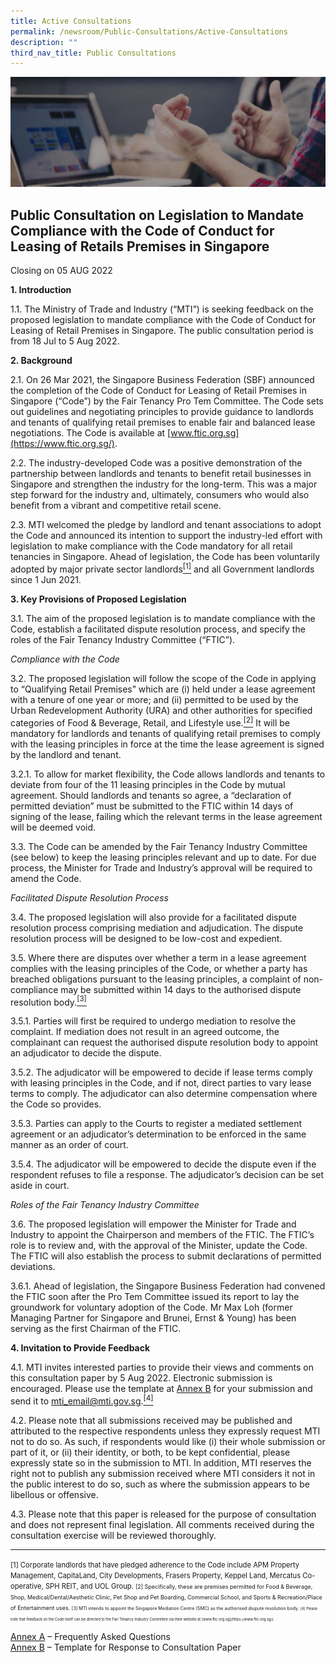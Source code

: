 ```yaml
---
title: Active Consultations
permalink: /newsroom/Public-Consultations/Active-Consultations
description: ""
third_nav_title: Public Consultations
---
```

![Banner](/images/Newsroom/Public%20Consultations/PublicConsultations%20_Banner.jpg)

## Public Consultation on Legislation to Mandate Compliance with the Code of Conduct for Leasing of Retails Premises in Singapore

Closing on 05 AUG 2022

**1. Introduction**  
  
1.1. The Ministry of Trade and Industry (“MTI”) is seeking feedback on the proposed legislation to mandate compliance with the Code of Conduct for Leasing of Retail Premises in Singapore. The public consultation period is from 18 Jul to 5 Aug 2022.  
  
**2. Background**  
  
2.1. On 26 Mar 2021, the Singapore Business Federation (SBF) announced the completion of the Code of Conduct for Leasing of Retail Premises in Singapore (“Code”) by the Fair Tenancy Pro Tem Committee. The Code sets out guidelines and negotiating principles to provide guidance to landlords and tenants of qualifying retail premises to enable fair and balanced lease negotiations. The Code is available at [www.ftic.org.sg](https://www.ftic.org.sg/).  
  
2.2. The industry-developed Code was a positive demonstration of the partnership between landlords and tenants to benefit retail businesses in Singapore and strengthen the industry for the long-term. This was a major step forward for the industry and, ultimately, consumers who would also benefit from a vibrant and competitive retail scene.  
  
2.3. MTI welcomed the pledge by landlord and tenant associations to adopt the Code and announced its intention to support the industry-led effort with legislation to make compliance with the Code mandatory for all retail tenancies in Singapore. Ahead of legislation, the Code has been voluntarily adopted by major private sector landlords<a href="#footnote-1"><sup>[1]</sup></a> and all Government landlords since 1 Jun 2021.  
  
**3. Key Provisions of Proposed Legislation**  
  
3.1. The aim of the proposed legislation is to mandate compliance with the Code, establish a facilitated dispute resolution process, and specify the roles of the Fair Tenancy Industry Committee (“FTIC”).  
  
_Compliance with the Code_  
  
3.2. The proposed legislation will follow the scope of the Code in applying to “Qualifying Retail Premises” which are (i) held under a lease agreement with a tenure of one year or more; and (ii) permitted to be used by the Urban Redevelopment Authority (URA) and other authorities for specified categories of Food & Beverage, Retail, and Lifestyle use.<a href="#footnote-2"><sup>[2]</sup></a> It will be mandatory for landlords and tenants of qualifying retail premises to comply with the leasing principles in force at the time the lease agreement is signed by the landlord and tenant.  
  
3.2.1. To allow for market flexibility, the Code allows landlords and tenants to deviate from four of the 11 leasing principles in the Code by mutual agreement. Should landlords and tenants so agree, a “declaration of permitted deviation” must be submitted to the FTIC within 14 days of signing of the lease, failing which the relevant terms in the lease agreement will be deemed void.  
  
3.3. The Code can be amended by the Fair Tenancy Industry Committee (see below) to keep the leasing principles relevant and up to date. For due process, the Minister for Trade and Industry’s approval will be required to amend the Code.  
  
_Facilitated Dispute Resolution Process_  
  
3.4. The proposed legislation will also provide for a facilitated dispute resolution process comprising mediation and adjudication. The dispute resolution process will be designed to be low-cost and expedient.  
  
3.5. Where there are disputes over whether a term in a lease agreement complies with the leasing principles of the Code, or whether a party has breached obligations pursuant to the leasing principles, a complaint of non-compliance may be submitted within 14 days to the authorised dispute resolution body.<a href="#footnote-3"><sup>[3]</sup></a>  
  
3.5.1. Parties will first be required to undergo mediation to resolve the complaint. If mediation does not result in an agreed outcome, the complainant can request the authorised dispute resolution body to appoint an adjudicator to decide the dispute.  
  
3.5.2. The adjudicator will be empowered to decide if lease terms comply with leasing principles in the Code, and if not, direct parties to vary lease terms to comply. The adjudicator can also determine compensation where the Code so provides.  
  
3.5.3. Parties can apply to the Courts to register a mediated settlement agreement or an adjudicator’s determination to be enforced in the same manner as an order of court.  
  
3.5.4. The adjudicator will be empowered to decide the dispute even if the respondent refuses to file a response. The adjudicator’s decision can be set aside in court.  
  
_Roles of the Fair Tenancy Industry Committee_  
  
3.6. The proposed legislation will empower the Minister for Trade and Industry to appoint the Chairperson and members of the FTIC. The FTIC’s role is to review and, with the approval of the Minister, update the Code. The FTIC will also establish the process to submit declarations of permitted deviations.  
  
3.6.1. Ahead of legislation, the Singapore Business Federation had convened the FTIC soon after the Pro Tem Committee issued its report to lay the groundwork for voluntary adoption of the Code. Mr Max Loh (former Managing Partner for Singapore and Brunei, Ernst & Young) has been serving as the first Chairman of the FTIC.  
  
**4. Invitation to Provide Feedback**  
  
4.1. MTI invites interested parties to provide their views and comments on this consultation paper by 5 Aug 2022. Electronic submission is encouraged. Please use the template at [Annex B](https://go.gov.sg/annex-b-feedback-on-consultation-paper-docx) for your submission and send it to [mti_email@mti.gov.sg](mailto:mti_email@mti.gov.sg).<a href="#footnote-4"><sup>[4]</sup></a>    
  
4.2. Please note that all submissions received may be published and attributed to the respective respondents unless they expressly request MTI not to do so. As such, if respondents would like (i) their whole submission or part of it, or (ii) their identity, or both, to be kept confidential, please expressly state so in the submission to MTI. In addition, MTI reserves the right not to publish any submission received where MTI considers it not in the public interest to do so, such as where the submission appears to be libellous or offensive.  
  
4.3. Please note that this paper is released for the purpose of consultation and does not represent final legislation. All comments received during the consultation exercise will be reviewed thoroughly.  
  
<hr>
<p>
<span id="footnote-1" style="font-size:80%">[1] Corporate landlords that have pledged adherence to the Code include APM Property Management, CapitaLand, City Developments, Frasers Property, Keppel Land, Mercatus Co-operative, SPH REIT, and UOL Group.  
<span id="footnote-2" style="font-size:80%">[2] Specifically, these are premises permitted for Food & Beverage, Shop, Medical/Dental/Aesthetic Clinic, Pet Shop and Pet Boarding, Commercial School, and Sports & Recreation/Place of Entertainment uses.  
<span id="footnote-3" style="font-size:80%">[3] MTI intends to appoint the Singapore Mediation Centre (SMC) as the authorised dispute resolution body.  
<span id="footnote-4" style="font-size:80%">[4] Please note that feedback on the Code itself can be directed to the Fair Tenancy Industry Committee via their website at [www.ftic.org.sg](https://www.ftic.org.sg/).
</p>

[Annex A](https://www.mti.gov.sg/-/media/MTI/Legislation/Public-Consultations/2022/Public-Consultation-on-Legislation-to-Mandate-Compliance-with-the-Code-of-Conduct/Annex-A---Frequently-Asked-Questions.pdf) – Frequently Asked Questions  
[Annex B](https://www.mti.gov.sg/-/media/MTI/Legislation/Public-Consultations/2022/Public-Consultation-on-Legislation-to-Mandate-Compliance-with-the-Code-of-Conduct/Annex-B---Feedback-on-Consultation-Paper.docx) – Template for Response to Consultation Paper
	
